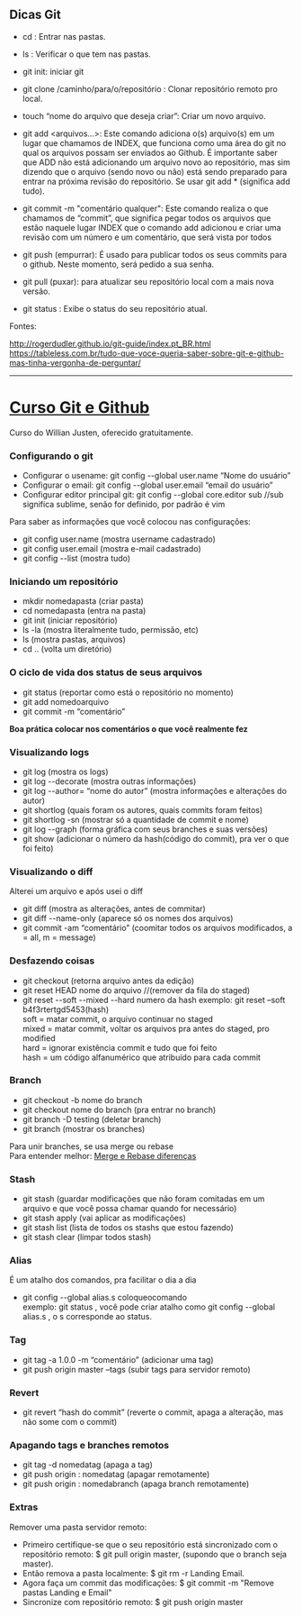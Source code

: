 ## Dicas Git 

- cd : Entrar nas pastas.
- ls : Verificar o que tem nas pastas.

- git init: iniciar git
- git clone /caminho/para/o/repositório : Clonar repositório remoto pro local.
- touch “nome do arquivo que deseja criar”: Criar um novo arquivo.
- git add <arquivos...>: Este comando adiciona o(s) arquivo(s) em um lugar que chamamos de INDEX, que funciona como uma área do git no qual os arquivos possam ser enviados ao Github. É importante saber que ADD não está adicionando um arquivo novo ao repositório, mas sim dizendo que o arquivo (sendo novo ou não) está sendo preparado para entrar na próxima revisão do repositório. Se usar git add * (significa add tudo).
- git commit -m "comentário qualquer": Este comando realiza o que chamamos de “commit”, que significa pegar todos os arquivos que estão naquele lugar INDEX que o comando add adicionou e criar uma revisão com um número e um comentário, que será vista por todos
- git push (empurrar): É usado para publicar todos os seus commits para o github. Neste momento, será pedido a sua senha.
- git pull (puxar): para atualizar seu repositório local com a mais nova versão.
- git status : Exibe o status do seu repositório atual.



Fontes:

http://rogerdudler.github.io/git-guide/index.pt_BR.html <br/>
https://tableless.com.br/tudo-que-voce-queria-saber-sobre-git-e-github-mas-tinha-vergonha-de-perguntar/


-------------------------------------------------------------------------------
# [Curso Git e Github](https://willianjusten.com.br/cursos/)

Curso do Willian Justen, oferecido gratuitamente.

### Configurando o git

- Configurar o usename: git config --global user.name “Nome do usuário” <br/>
- Configurar o email: git config --global user.email “email do usuário” <br/>
- Configurar editor principal git: git config --global core.editor sub  //sub significa sublime, senão for definido, por padrão é vim <br/>


Para saber as informações que você colocou nas configurações:

- git config user.name  (mostra username cadastrado) <br/>
- git config user.email (mostra e-mail cadastrado) <br/>
- git config --list (mostra tudo) <br/>

### Iniciando um repositório

- mkdir nomedapasta (criar pasta)
- cd nomedapasta (entra na pasta)
- git init (iniciar repositório)
- ls -la (mostra literalmente tudo, permissão, etc)
- ls (mostra pastas, arquivos)
- cd .. (volta um diretório)


### O ciclo de vida dos status de seus arquivos

- git status (reportar como está o repositório no momento)
- git add nomedoarquivo
- git commit -m “comentário”

**Boa prática colocar nos comentários o que você realmente fez**

### Visualizando logs

- git log (mostra os logs)
- git log --decorate (mostra outras informações)
- git log --author= “nome do autor” (mostra informações e alterações do autor)
- git shortlog (quais foram os autores, quais commits foram feitos)
- git shortlog -sn (mostrar só a quantidade de commit e nome)
- git log --graph (forma gráfica com seus branches e suas versões)
- git show (adicionar o número da hash(código do commit), pra ver o que foi feito)

### Visualizando o diff

Alterei um arquivo e após usei o diff <br/>
- git diff (mostra as alterações, antes de commitar)
- git diff --name-only (aparece só os nomes dos arquivos)
- git commit -am “comentário” (coomitar todos os arquivos modificados, a = all, m = message)

### Desfazendo coisas

- git checkout (retorna arquivo antes da edição)
- git reset HEAD nome do arquivo  //(remover da fila do staged)
- git reset --soft --mixed --hard numero da hash
	exemplo: git reset –soft b4f3rtertgd5453(hash) <br/>
	soft = matar commit, o arquivo continuar no staged <br/>
	mixed = matar commit, voltar os arquivos pra antes do staged, pro modified <br/>
	hard = ignorar existência commit e tudo que foi feito <br/>
	hash = um código alfanumérico que atribuído para cada commit <br/>

### Branch

- git checkout -b nome do branch
- git checkout nome do branch (pra entrar no branch)
- git branch -D testing (deletar branch)
- git branch (mostrar os branches)

Para unir branches, se usa merge ou rebase <br/>
Para entender melhor: [Merge e Rebase diferenças](http://www.arruda.blog.br/programacao/dicas-de-git-rebase-vs-merge/) <br/>

### Stash

- git stash (guardar modificações que não foram comitadas em um arquivo e que você possa chamar quando for necessário)
- git stash apply (vai aplicar as modificações)
- git stash list (lista de todos os stashs que estou fazendo)
- git stash clear (limpar todos stash)


### Alias
É um atalho dos comandos, pra facilitar o dia a dia <br/>

- git config --global alias.s coloqueocomando  
	exemplo: git status , você pode criar atalho como git config --global alias.s , o s corresponde ao status.


### Tag

- git tag -a 1.0.0 -m “comentário” (adicionar uma tag)
- git push origin master –tags (subir tags para servidor remoto)


### Revert

- git revert “hash do commit” (reverte o commit, apaga a alteração, mas não some com o commit)


### Apagando tags e branches remotos

- git tag -d nomedatag (apaga a tag)
- git push origin : nomedatag (apagar remotamente)
- git push origin : nomedabranch (apaga branch remotamente)


### Extras

Remover uma pasta servidor remoto:

- Primeiro certifique-se que o seu repositório está sincronizado com o repositório remoto: $ git pull origin master, (supondo que o branch seja master). 
- Então remova a pasta localmente: $ git rm -r Landing Email.
- Agora faça um commit das modificações: $ git commit -m "Remove pastas Landing e Email"
- Sincronize com repositório remoto: $ git push origin master

